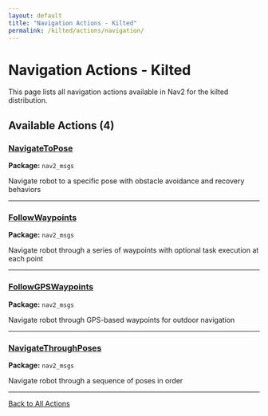 ```yaml
---
layout: default
title: "Navigation Actions - Kilted"
permalink: /kilted/actions/navigation/
---
```


# Navigation Actions - Kilted

This page lists all navigation actions available in Nav2 for the kilted distribution.

## Available Actions (4)


### [NavigateToPose](/actions/kilted/navigatetopose.html)

**Package:** `nav2_msgs`

Navigate robot to a specific pose with obstacle avoidance and recovery behaviors

---

### [FollowWaypoints](/actions/kilted/followwaypoints.html)

**Package:** `nav2_msgs`

Navigate robot through a series of waypoints with optional task execution at each point

---

### [FollowGPSWaypoints](/actions/kilted/followgpswaypoints.html)

**Package:** `nav2_msgs`

Navigate robot through GPS-based waypoints for outdoor navigation

---

### [NavigateThroughPoses](/actions/kilted/navigatethroughposes.html)

**Package:** `nav2_msgs`

Navigate robot through a sequence of poses in order

---


[Back to All Actions](/actions/kilted/index.html)
